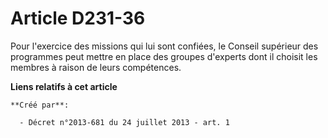 # Article D231-36

Pour l'exercice des missions qui lui sont confiées, le Conseil supérieur des programmes peut mettre en place des groupes
d'experts dont il choisit les membres à raison de leurs compétences.

**Liens relatifs à cet article**

	**Créé par**:

	  - Décret n°2013-681 du 24 juillet 2013 - art. 1
